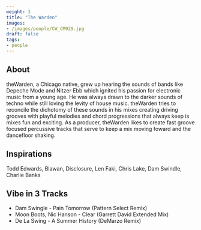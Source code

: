 ```yaml
---
weight: 3
title: "The Warden"
images:
- /images/people/CW_CM929.jpg
draft: false
tags:
- people
---
```

## About
theWarden, a Chicago native, grew up hearing the sounds of bands like Depeche Mode and Nitzer Ebb which ignited his passion for electronic music from a young age.  He was always drawn to the darker sounds of techno while still loving the levity of house music.  theWarden tries to reconcile the dichotomy of these sounds in his mixes creating driving grooves with playful melodies and chord progressions that always keep is mixes fun and exciting.  As a producer, theWarden likes to create fast groove focused percussive tracks that serve to keep a mix moving foward and the dancefloor shaking. 

## Inspirations
Todd Edwards, Blawan, Disclosure, Len Faki, Chris Lake, Dam Swindle, Charlie Banks

## Vibe in 3 Tracks
- Dam Swingle - Pain Tomorrow (Pattern Select Remix)
- Moon Boots, Nic Hanson - Clear (Garrett David Extended Mix)
- De La Swing - A Summer History (DeMarzo Remix)

